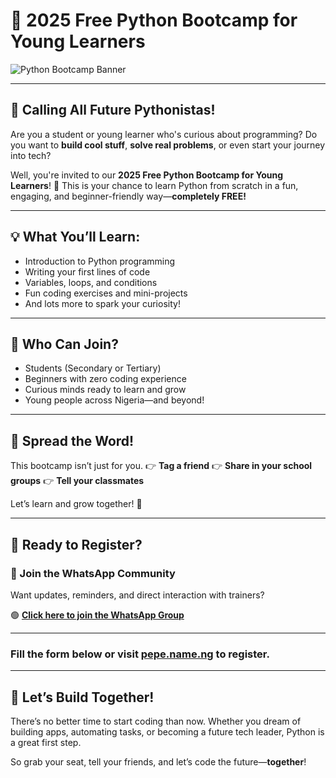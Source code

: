 # 🐍 2025 Free Python Bootcamp for Young Learners

![Python Bootcamp Banner](https://agunechembaekene.wordpress.com/wp-content/uploads/2025/07/python-bootcamp.jpg)

---

## 👋 Calling All Future Pythonistas!

Are you a student or young learner who's curious about programming? Do you want to **build cool stuff**, **solve real problems**, or even start your journey into tech?

Well, you're invited to our **2025 Free Python Bootcamp for Young Learners**! 🚀
This is your chance to learn Python from scratch in a fun, engaging, and beginner-friendly way—**completely FREE!**

---

## 💡 What You’ll Learn:

* Introduction to Python programming
* Writing your first lines of code
* Variables, loops, and conditions
* Fun coding exercises and mini-projects
* And lots more to spark your curiosity!

---

## 📅 Who Can Join?

* Students (Secondary or Tertiary)
* Beginners with zero coding experience
* Curious minds ready to learn and grow
* Young people across Nigeria—and beyond!

---

## 📢 Spread the Word!

This bootcamp isn’t just for you.
👉 **Tag a friend**
👉 **Share in your school groups**
👉 **Tell your classmates**

Let’s learn and grow together! 🌱

---

## 🎉 Ready to Register?

### 💬 Join the WhatsApp Community

Want updates, reminders, and direct interaction with trainers?

🟢 [**Click here to join the WhatsApp Group**](https://chat.whatsapp.com/EFIKn9e3cqX2dKgbjXtTd9?mode=ac_t)


---

### Fill the form below or visit [pepe.name.ng](https://pepe.name.ng) to register.

---

## 🌟 Let’s Build Together!

There’s no better time to start coding than now. Whether you dream of building apps, automating tasks, or becoming a future tech leader, Python is a great first step.

So grab your seat, tell your friends, and let’s code the future—**together**!

